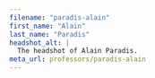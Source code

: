 ```yaml
---
filename: "paradis-alain"
first_name: "Alain"
last_name: "Paradis"
headshot_alt: |
  The headshot of Alain Paradis.
meta_url: professors/paradis-alain
---
```

